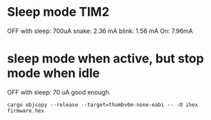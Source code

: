 # Sleep mode TIM2

OFF with sleep: 700uA
snake: 2.36 mA
blink: 1.56 mA
On: 7.96mA

# sleep mode when active, but stop mode when idle
OFF with sleep: 70 uA good enough.

`
cargo objcopy --release --target=thumbv6m-none-eabi -- -O ihex firmware.hex
`
